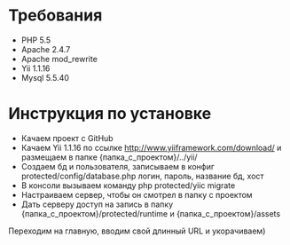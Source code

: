 # Требования
* PHP 5.5
* Apache 2.4.7
* Apache mod_rewrite
* Yii 1.1.16
* Mysql 5.5.40

# Инструкция по установке
* Качаем проект с GitHub
* Качаем Yii 1.1.16 по ссылке http://www.yiiframework.com/download/ и размещаем в папке {папка\_с\_проектом}/../yii/
* Создаем бд и пользователя, записываем в конфиг protected/config/database.php логин, пароль, название бд, хост
* В консоли вызываем команду php protected/yiic migrate
* Настраиваем сервер, чтобы он смотрел в папку с проектом
* Дать серверу доступ на запись в папку {папка\_с\_проектом}/protected/runtime и {папка\_с\_проектом}/assets

Переходим на главную, вводим свой длинный URL и укорачиваем)

